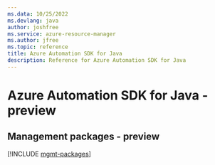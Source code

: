 ```yaml
---
ms.data: 10/25/2022
ms.devlang: java
author: joshfree
ms.service: azure-resource-manager
ms.author: jfree
ms.topic: reference
title: Azure Automation SDK for Java
description: Reference for Azure Automation SDK for Java
---
```

# Azure Automation SDK for Java - preview

## Management packages - preview
[!INCLUDE [mgmt-packages](automation-mgmt-index.md)]